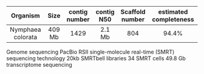 | Organism | Size | contig<br>number | contig<br>N50 | Scaffold<br>number | estimated completeness | 
| :------------: | :------------: |  :------------: | :------------: | :------------: | :------------: | 
|Nymphaea colorata|409 Mb| 1429 | 2.1 Mb| 804 | 94.4%

Genome sequencing
PacBio RSII single-molecule real-time (SMRT) sequencing technology
20kb SMRTbell libraries
34 SMRT cells
49.8 Gb 
transcriptome sequencing 

<!--stackedit_data:
eyJoaXN0b3J5IjpbNjc5MDYwNzgyLDEwMzg5Nzc3NzEsMjAzND
MwMDE5NCwtNzI2MjgxMTAxLDYzMzUxNTIxMCwxMzU2MTg0MjUx
LC0xNTM0MjcyMTgxLDE0OTUxMDU0MjAsLTIwMzc1Mjc0MiwtMT
UwNDMzNDExMywtNjQ2NDg1NDMxLDQ5NzgxODgxMF19
-->